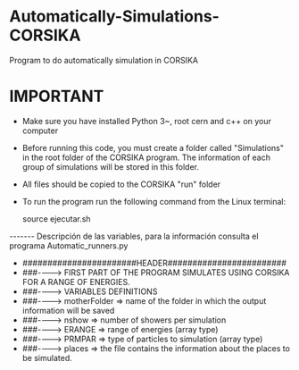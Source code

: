 # Automatically-Simulations-CORSIKA
Program to do automatically simulation in CORSIKA


# IMPORTANT
- Make sure you have installed Python 3~, root cern and c++ on your computer

- Before running this code, you must create a folder called "Simulations" in the root folder of the CORSIKA program. The information of each group of simulations will be stored in this folder.

- All files should be copied to the CORSIKA "run" folder

- To run the program run the following command from the Linux terminal:

    source ejecutar.sh




------- Descripción de las variables, para la información consulta el programa Automatic_runners.py
 
- #######################HEADER########################
- ###----> FIRST PART OF THE PROGRAM SIMULATES USING CORSIKA FOR A RANGE OF ENERGIES.
- ###----> VARIABLES DEFINITIONS 
- ###----> motherFolder => name of the folder in which the output information will be saved
- ###----> nshow => number of showers per simulation
- ###----> ERANGE => range of energies (array type)
- ###----> PRMPAR => type of particles to simulation (array type)
- ###----> places => the file contains the information about the places to be simulated.

